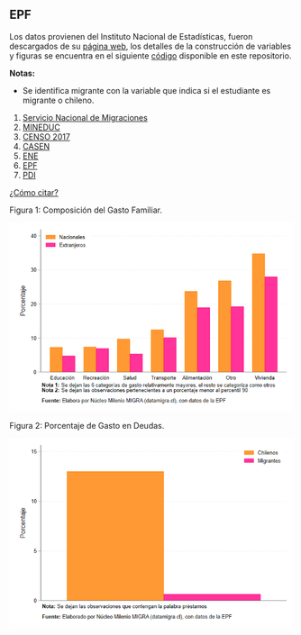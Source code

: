 ## EPF
Los datos provienen del Instituto Nacional de Estadísticas, fueron descargados de su [página web](https://www.ine.gob.cl/estadisticas/sociales/ingresos-y-gastos/encuesta-de-presupuestos-familiares), los detalles de la construcción de variables y figuras se encuentra en el siguiente [código](https://github.com/NucleoMIGRA/Plataforma_privado/tree/main/bases/EPF) disponible en este repositorio.

**Notas:**
-  Se identifica migrante con la variable que indica si el estudiante es migrante o chileno.  

1. [Servicio Nacional de Migraciones](./SNM.MD)
2. [MINEDUC](./MINEDUC.MD)
3. [CENSO 2017](./CENSO.MD)
4. [CASEN](./CASEN.MD)
5. [ENE](./ENE.MD)
6. [EPF](./EPF.md)
7. [PDI](./PDI.MD)

[¿Cómo citar?](./citation.MD)


Figura 1: Composición del Gasto Familiar.

![image](https://github.com/NucleoMIGRA/migra/blob/main/bases/EPF/figuras/figura_1.png?raw=true)

Figura 2: Porcentaje de Gasto en Deudas.

![image](https://github.com/NucleoMIGRA/migra/blob/main/bases/EPF/figuras/figura_2.png?raw=true)
